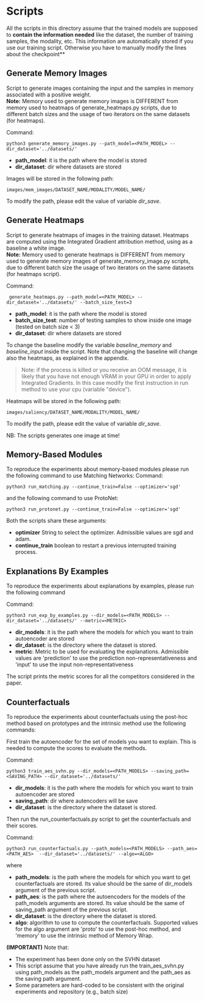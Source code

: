 # Scripts 
All the scripts in this directory assume that the trained models are supposed to **contain the information needed** like the dataset, the number of training samples, the modality, etc. This information are automatically stored if you use our training script. Otherwise you have to manually modify the lines about the checkpoint**

## Generate Memory Images
Script to generate images containing the input and the samples in memory associated with a positive weight.
<br>**Note:** Memory used to generate  memory images is DIFFERENT from memory used to heatmaps of generate_heatmaps.py scripts, due to different batch sizes and the usage of two iterators on the same datasets (for heatmaps).

Command:
```
python3 generate_memory_images.py --path_model=<PATH_MODEL> --dir_dataset='../datasets/'
```
- **path_model**: it is the path where the model is stored
- **dir_dataset**: dir where datasets are stored

Images will be stored in the following path:
```
images/mem_images/DATASET_NAME/MODALITY/MODEL_NAME/
```
To modify the path, please edit the value of variable *dir_save*.
## Generate Heatmaps
Script to generate heatmaps of images in the training dataset. Heatmaps are computed using the Integrated Gradient attribution method, using as a baseline a white image.
 <br>**Note:** Memory used to generate heatmaps is DIFFERENT from memory used to generate memory images of generate_memory_image.py scripts, due to different batch size the usage of two iterators on the same datasets (for heatmaps script).

Command:
```
 generate_heatmaps.py --path_model=<PATH_MODEL> --dir_dataset='../datasets/' --batch_size_test=3
```
- **path_model**: it is the path where the model is stored
- **batch_size_test**: number of testing samples to show inside one image (tested on batch size < 3)
- **dir_dataset**: dir where datasets are stored

To change the baseline modify the variable *baseline_memory* and *baseline_input* inside the script. Note that changing the baseline will change also the heatmaps, as explained in the appendix.

> Note: if the process is killed or you receive an OOM message, it is likely that you have not enough VRAM in your GPU in order to apply Integrated Gradients. In this case modify the first instruction in run method to use your cpu (variable "device").

Heatmaps will be stored in the following path:
```
images/saliency/DATASET_NAME/MODALITY/MODEL_NAME/
```
To modify the path, please edit the value of variable *dir_save*.

NB: The scripts generates one image at time!

## Memory-Based Modules

To reproduce the experiments about memory-based modules please run the following command to use Matching Networks:
Command:
```
python3 run_matching.py --continue_train=False --optimizer='sgd'
```

and the following command to use ProtoNet:
```
python3 run_protonet.py --continue_train=False --optimizer='sgd'
```

Both the scripts share these arguments:
- **optimizer** String to select the optimizer. Admissible values are sgd and adam.
- **continue_train** boolean to restart a previous interrupted training process.

## Explanations By Examples
To reproduce the experiments about explanations by examples, please run the following command

Command:
```
python3 run_exp_by_examples.py --dir_models=<PATH_MODELS> --dir_dataset='../datasets/' --metric=<METRIC>
```
- **dir_models**: it is the path where the models for which you want to train autoencoder are stored
- **dir_dataset**: is the directory where the dataset is stored.
- **metric**: Metric to be used for evaluating the explanations. Admissible values are 'prediction' to use the prediction non-representativeness and
            'input' to use the input non-representativeness

The script prints the metric scores for all the competitors considered in the paper. 
## Counterfactuals 

To reproduce the experiments about counterfactuals using the post-hoc method based on prototypes and the intrinsic method use the following commands:

First train the autoencoder for the set of models you want to explain. This is needed to compute the scores to evaluate the methods.

Command:
```
python3 train_aes_svhn.py --dir_models=<PATH_MODELS> --saving_path=<SAVING_PATH> --dir_dataset='../datasets/'
```
- **dir_models**: it is the path where the models for which you want to train autoencoder are stored
- **saving_path**: dir where autencoders will be save
- **dir_dataset**: is the directory where the dataset is stored.

Then run the run_counterfactuals.py script to get the counterfactuals and their scores.

Command:
```
python3 run_counterfactuals.py --path_models=<PATH_MODELS> --path_aes=<PATH_AES>  --dir_dataset='../datasets/' --algo=<ALGO>
```
where 
- **path_models**: is the path where the models for which you want to get counterfactuals are stored. Its value should be the same of dir_models argument of the previous script. 
- **path_aes**: is the path where the autoencoders for the models of the path_models arguments are stored. Its value should be the same of saving_path argument of the previous script. 
- **dir_dataset**: is the directory where the dataset is stored.
- **algo**: algorithm to use to compute the counterfactuals. Supported values for the algo argument are 'proto' to use the post-hoc method, and 'memory' to use the intrinsic method of Memory Wrap.

**(IMPORTANT)** Note that:
- The experiment has been done only on the SVHN dataset 
- This script assume that you have already run the train_aes_svhn.py using path_models as the path_models argument and the path_aes as the saving path argument.
- Some parameters are hard-coded to be consistent with the original experiments and repository (e.g., batch size)